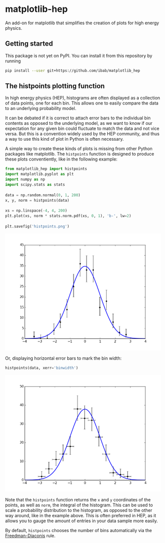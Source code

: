 # matplotlib-hep

An add-on for matplotlib that simplifies the creation of plots for high energy physics.

## Getting started

This package is not yet on PyPI.
You can install it from this repository by running
```bash
pip install --user git+https://github.com/ibab/matplotlib_hep
```

## The histpoints plotting function

In high energy physics (HEP), histograms are often displayed as a collection of
data points, one for each bin. This allows one to easily compare the data to
an underlying probability model.

It can be debated if it is correct to attach error bars to the individual bin
contents as opposed to the underlying model, as we want to know if our
expectation for any given bin could fluctuate to match the data and not vice
versa. But this is a convention widely used by the HEP community, and thus a
way to use this kind of plot in Python is often necessary.

A simple way to create these kinds of plots is missing from other Python
packages like matplotlib. The `histpoints` function is designed to produce
these plots conventiently, like in the following example:

```python
from matplotlib_hep import histpoints
import matplotlib.pyplot as plt
import numpy as np
import scipy.stats as stats

data = np.random.normal(0, 1, 200)
x, y, norm = histpoints(data)

xs = np.linspace(-4, 4, 200)
plt.plot(xs, norm * stats.norm.pdf(xs, 0, 1), 'b-', lw=2)

plt.savefig('histpoints.png')
```

![histpoints](./histpoints.png)

Or, displaying horizontal error bars to mark the bin width:
```python
histpoints(data, xerr='binwidth')
```

![histpoints\_binwidth](./histpoints_binwidth.png)

Note that the `histpoints` function returns the `x` and `y` coordinates of the
points, as well as `norm`, the integral of the histogram. This can be used to
scale a probability distribution to the histogram, as opposed to the other way
around, like in the example above.
This is often preferred in HEP, as it allows you to gauge the amount of entries
in your data sample more easily.

By default, `histpoints` chooses the number of bins automatically via the
[Freedman-Diaconis](https://en.wikipedia.org/wiki/Freedman%E2%80%93Diaconis_rule)
rule.
